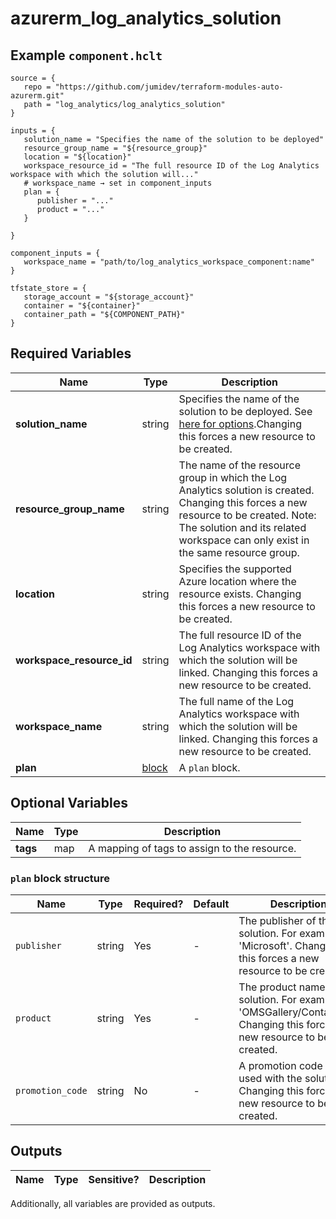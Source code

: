 # azurerm_log_analytics_solution



## Example `component.hclt`

```hcl
source = {
   repo = "https://github.com/jumidev/terraform-modules-auto-azurerm.git"   
   path = "log_analytics/log_analytics_solution"   
}

inputs = {
   solution_name = "Specifies the name of the solution to be deployed"   
   resource_group_name = "${resource_group}"   
   location = "${location}"   
   workspace_resource_id = "The full resource ID of the Log Analytics workspace with which the solution will..."   
   # workspace_name → set in component_inputs
   plan = {
      publisher = "..."      
      product = "..."      
   }
   
}

component_inputs = {
   workspace_name = "path/to/log_analytics_workspace_component:name"   
}

tfstate_store = {
   storage_account = "${storage_account}"   
   container = "${container}"   
   container_path = "${COMPONENT_PATH}"   
}

```

## Required Variables

| Name | Type |  Description |
| ---- | --------- |  ----------- |
| **solution_name** | string |  Specifies the name of the solution to be deployed. See [here for options](https://docs.microsoft.com/azure/log-analytics/log-analytics-add-solutions).Changing this forces a new resource to be created. | 
| **resource_group_name** | string |  The name of the resource group in which the Log Analytics solution is created. Changing this forces a new resource to be created. Note: The solution and its related workspace can only exist in the same resource group. | 
| **location** | string |  Specifies the supported Azure location where the resource exists. Changing this forces a new resource to be created. | 
| **workspace_resource_id** | string |  The full resource ID of the Log Analytics workspace with which the solution will be linked. Changing this forces a new resource to be created. | 
| **workspace_name** | string |  The full name of the Log Analytics workspace with which the solution will be linked. Changing this forces a new resource to be created. | 
| **plan** | [block](#plan-block-structure) |  A `plan` block. | 

## Optional Variables

| Name | Type |  Description |
| ---- | --------- |  ----------- |
| **tags** | map |  A mapping of tags to assign to the resource. | 

### `plan` block structure

| Name | Type | Required? | Default | Description |
| ---- | ---- | --------- | ------- | ----------- |
| `publisher` | string | Yes | - | The publisher of the solution. For example 'Microsoft'. Changing this forces a new resource to be created. |
| `product` | string | Yes | - | The product name of the solution. For example 'OMSGallery/Containers'. Changing this forces a new resource to be created. |
| `promotion_code` | string | No | - | A promotion code to be used with the solution. Changing this forces a new resource to be created. |



## Outputs

| Name | Type | Sensitive? | Description |
| ---- | ---- | --------- | --------- |

Additionally, all variables are provided as outputs.
